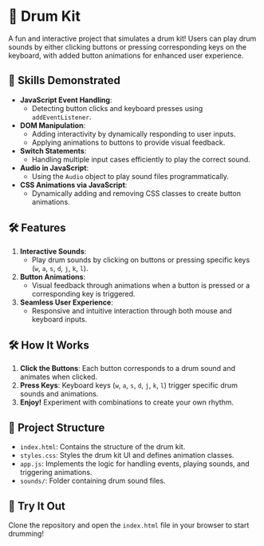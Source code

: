 # 🥁 Drum Kit

A fun and interactive project that simulates a drum kit! Users can play drum sounds by either clicking buttons or pressing corresponding keys on the keyboard, with added button animations for enhanced user experience.

## 🚀 Skills Demonstrated

- **JavaScript Event Handling**:
  - Detecting button clicks and keyboard presses using `addEventListener`.
- **DOM Manipulation**:
  - Adding interactivity by dynamically responding to user inputs.
  - Applying animations to buttons to provide visual feedback.
- **Switch Statements**:
  - Handling multiple input cases efficiently to play the correct sound.
- **Audio in JavaScript**:
  - Using the `Audio` object to play sound files programmatically.
- **CSS Animations via JavaScript**:
  - Dynamically adding and removing CSS classes to create button animations.

## 🛠️ Features

1. **Interactive Sounds**:
   - Play drum sounds by clicking on buttons or pressing specific keys (`w`, `a`, `s`, `d`, `j`, `k`, `l`).
2. **Button Animations**:
   - Visual feedback through animations when a button is pressed or a corresponding key is triggered.
3. **Seamless User Experience**:
   - Responsive and intuitive interaction through both mouse and keyboard inputs.

## 🛠️ How It Works

1. **Click the Buttons**: Each button corresponds to a drum sound and animates when clicked.
2. **Press Keys**: Keyboard keys (`w`, `a`, `s`, `d`, `j`, `k`, `l`) trigger specific drum sounds and animations.
3. **Enjoy!** Experiment with combinations to create your own rhythm.

## 📂 Project Structure

- `index.html`: Contains the structure of the drum kit.
- `styles.css`: Styles the drum kit UI and defines animation classes.
- `app.js`: Implements the logic for handling events, playing sounds, and triggering animations.
- `sounds/`: Folder containing drum sound files.

## 🎯 Try It Out

Clone the repository and open the `index.html` file in your browser to start drumming!
